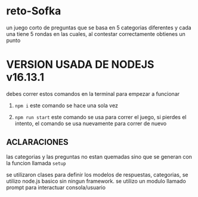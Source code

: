 # reto-Sofka
un juego corto de preguntas que se basa en 5 categorias diferentes y cada una tiene 5 rondas en las cuales, al contestar correctamente obtienes un punto 

# VERSION USADA DE NODEJS v16.13.1

debes correr estos comandos en la terminal para empezar a funcionar
1. ``npm i``  este comando se hace una sola vez

2. ``npm run start`` este comando se usa para correr el juego, si pierdes el intento, el comando se usa nuevamente para correr de nuevo

## ACLARACIONES 
las categorias y las preguntas no estan quemadas sino que se generan con la funcion llamada ``setup`` 

se utilizaron clases para  definir los modelos de respuestas, categorias, se utilizo node.js basico sin ningun framework. 
se utilizo un modulo llamado prompt para interactuar consola/usuario
